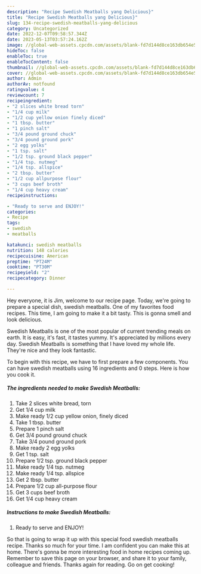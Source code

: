 ```yaml
---
description: "Recipe Swedish Meatballs yang Delicious}"
title: "Recipe Swedish Meatballs yang Delicious}"
slug: 134-recipe-swedish-meatballs-yang-delicious
category: Uncategorized
date: 2022-12-07T09:58:57.344Z
date: 2023-05-13T03:57:24.162Z
image: //global-web-assets.cpcdn.com/assets/blank-fd7d144d8ce163db654e5a02c40b08a2775adb7897d16e4062681dc7e1b2800f.png
hideToc: false
enableToc: true
enableTocContent: false
thumbnail: //global-web-assets.cpcdn.com/assets/blank-fd7d144d8ce163db654e5a02c40b08a2775adb7897d16e4062681dc7e1b2800f.png
cover: //global-web-assets.cpcdn.com/assets/blank-fd7d144d8ce163db654e5a02c40b08a2775adb7897d16e4062681dc7e1b2800f.png
author: Admin
authorAv: notfound
ratingvalue: 4
reviewcount: 7
recipeingredient:
- "2 slices white bread torn"
- "1/4 cup milk"
- "1/2 cup yellow onion finely diced"
- "1 tbsp. butter"
- "1 pinch salt"
- "3/4 pound ground chuck"
- "3/4 pound ground pork"
- "2 egg yolks"
- "1 tsp. salt"
- "1/2 tsp. ground black pepper"
- "1/4 tsp. nutmeg"
- "1/4 tsp. allspice"
- "2 tbsp. butter"
- "1/2 cup allpurpose flour"
- "3 cups beef broth"
- "1/4 cup heavy cream"
recipeinstructions:

- "Ready to serve and ENJOY!"
categories:
- Recipe
tags:
- swedish
- meatballs

katakunci: swedish meatballs 
nutrition: 148 calories
recipecuisine: American
preptime: "PT24M"
cooktime: "PT30M"
recipeyield: "2"
recipecategory: Dinner

---
```



Hey everyone, it is Jim, welcome to our recipe page. Today, we're going to prepare a special dish, swedish meatballs. One of my favorites food recipes. This time, I am going to make it a bit tasty. This is gonna smell and look delicious.

Swedish Meatballs is one of the most popular of current trending meals on earth. It is easy, it's fast, it tastes yummy. It's appreciated by millions every day. Swedish Meatballs is something that I have loved my whole life. They're nice and they look fantastic.




To begin with this recipe, we have to first prepare a few components. You can have swedish meatballs using 16 ingredients and 0 steps. Here is how you cook it.

<!--inarticleads1-->

##### The ingredients needed to make Swedish Meatballs:

1. Take 2 slices white bread, torn
1. Get 1/4 cup milk
1. Make ready 1/2 cup yellow onion, finely diced
1. Take 1 tbsp. butter
1. Prepare 1 pinch salt
1. Get 3/4 pound ground chuck
1. Take 3/4 pound ground pork
1. Make ready 2 egg yolks
1. Get 1 tsp. salt
1. Prepare 1/2 tsp. ground black pepper
1. Make ready 1/4 tsp. nutmeg
1. Make ready 1/4 tsp. allspice
1. Get 2 tbsp. butter
1. Prepare 1/2 cup all-purpose flour
1. Get 3 cups beef broth
1. Get 1/4 cup heavy cream




<!--inarticleads2-->

##### Instructions to make Swedish Meatballs:


1. Ready to serve and ENJOY!



So that is going to wrap it up with this special food swedish meatballs recipe. Thanks so much for your time. I am confident you can make this at home. There's gonna be more interesting food in home recipes coming up. Remember to save this page on your browser, and share it to your family, colleague and friends. Thanks again for reading. Go on get cooking!
